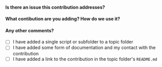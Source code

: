 <!--
Thanks for contributing a pull request! Please ensure you have taken a look at
the contribution guidelines: https://github.com/pydicom/contrib-pydicom/blob/master/CONTRIBUTING.md#contributing-pull-requests
-->

#### Is there an issue this contribution addresses?
<!-- Example: Fixes #1234 -->


#### What contibution are you adding? How do we use it?
<!--
If additional dependencies are required for your example, please
include these. Also take into consideration data.
-->

#### Any other comments?
<!--
-->

<!--
Please be aware that we are a loose team of volunteers so patience is
necessary; assistance handling other issues is very welcome. We value
all user contributions, no matter how minor they are. If we are slow to
review, either the pull request needs some benchmarking, tinkering,
convincing, etc. or more likely the reviewers are simply busy. In either
case, we ask for your understanding during the review process.

Thanks for contributing!
-->

 - [ ] I have added a single script or subfolder to a topic folder
 - [ ] I have added some form of documentation and my contact with the contribution
 - [ ] I have added a link to the contribution in the topic folder's `README.md`
